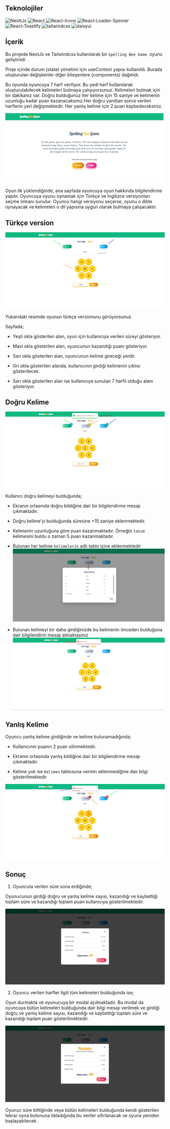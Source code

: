 ## Teknolojiler

![NexttJs](https://img.shields.io/badge/NextJs-14.2.3-yellowgreen)
![React](https://img.shields.io/badge/React-^18-green)
![React-Icons](https://img.shields.io/badge/react--icons-5.2.1-yellow)
![React-Loader-Spinner](https://img.shields.io/badge/react--loader--spinner-6.1.6-blue)
![React-Toastify](https://img.shields.io/badge/react--toastify-10.0.5-red)
![tailwindcss](https://img.shields.io/badge/tailwindcss-3.4.1-lightgreen)
![daisyui](https://img.shields.io/badge/daisyui-4.11.1-pink)

## İçerik

Bu projede NextJs ve Tailwindcss kullanılarak bir `Spelling Bee Game`. oyunu geliştirildi

Proje içinde durum (state) yönetimi için useContext yapısı kullanıldı. Burada oluşturulan değişkenler diğer bileşenlere (components) dağıtıldı.

Bu oyunda oyuncuya 7 harf veriliyor. Bu yedi harf kullanılarak oluşturulabilecek kelimeleri bulmaya çalışıyorsunuz. Kelimeleri bulmak için bir dakikanız var. Doğru bulduğunuz her kelime için 15 saniye ve kelimenin uzunluğu kadar puan kazanacaksınız.Her doğru yanıttan sonra verilen harflerin yeri değişmektedir. Her yanlış kelime için 2 puan kaybedeceksiniz.

![img-1](public/images/1.jpg)

Oyun ilk yüklendiğinde, ana sayfada oyuncuya oyun hakkında bilgilendirme yapılır. Oyuncuya oyunu oynamak için Türkçe ve İngilizce versiyonları seçme imkanı sunulur. Oyuncu hangi versiyonu seçerse, oyunu o dilde oynayacak ve kelimeleri o dil yapısına uygun olarak bulmaya çalışacaktır.

## Türkçe version

![img-2](public/images/2.jpg)

Yukarıdaki resimde oyunun türkçe versionunu görüyorsunuz.

Sayfada;

- Yeşil okla gösterilen alan, oyun için kullanıcıya verilen süreyi gösteriyor.

- Mavi okla gösterilen alan, oyuncunun kazandığı puanı gösteriyor.

- Sarı okla gösterilen alan, oyuncunun kelime gireceği yerdir.

- Gri okla gösterilen alanda, kullanıcının girdiği kelimenin çıktısı gösterilecek.

- Sarı okla gösterilen alan ise kullanıcıya sunulan 7 harfli olduğu alanı gösteriyor.

## Doğru Kelime

![img-3](public/images/3.jpg)

Kullanıcı doğru kelimeyi bulduğunda;

- Ekranın ortasında doğru bildiğine dair bir bilgilendirme mesajı çıkmaktadır.

- Doğru kelime'yi bulduğunda süresine +15 saniye eklenmektedir.

- Kelimenin uzunluğuna göre puan kazanmaktadır. Örneğin `tanım` kelimesini buldu o zaman 5 puan kazanmaktadır.

- Bulunan her kelime `kelimelerin` adlı tablo içine eklenmektedir
  ![img-4](public/images/4.jpg)
- Bulunan kelimeyi bir daha girdiğinizde bu kelimenin önceden bulduğuna dair bilgilendirm mesajı almaktasınız
  ![img-6](public/images/6.jpg)

## Yanlış Kelime

Oyuncu yanlış kelime girdiğinde ve kelime bulunamadığında;

- Kullanıcının puanın 2 puan silinmektedir.

- Ekranın ortasında yanlış bildiğine dair bir bilgilendirme mesajı çıkmaktadır.

- Kelime yok ise `Kelimen` tablosuna verinin eklenmediğine dair bilgi gösterilmektedir

![img-5](public/images/5.jpg)

## Sonuç

1. Oyuncuta verilen süre sona erdiğinde;

Oyunucunun girdiği doğru ve yanlış kelime sayısı, kazandığı ve kaybettiği toplam süre ve kazandığı toplam puan kullanıcıya gösterilmektedir.

![img-7](public/images/7.jpg)

2. Oyuncu verilen harfler ilgili tüm kelimeleri bulduğunda ise;

Oyun durmakta ve oyunucuya bir modal açılmaktadır. Bu modal da oyuncuya bütün kelimeleri bulduğunda dair bilgi mesajı verilmek ve girdiği doğru ve yanlış kelime sayısı, kazandığı ve kaybettiği toplam süre ve kazandığı toplam puan gösterilmektedir.

![img-8](public/images/8.jpg)

Oyunuc süre bittiğinde veya bütün kelimeleri bulduğunda kendi gösterilen tekrar oyna butonuna tıkladığında bu veriler sıfırlanacak ve oyuna yeniden başlayabilecek.
